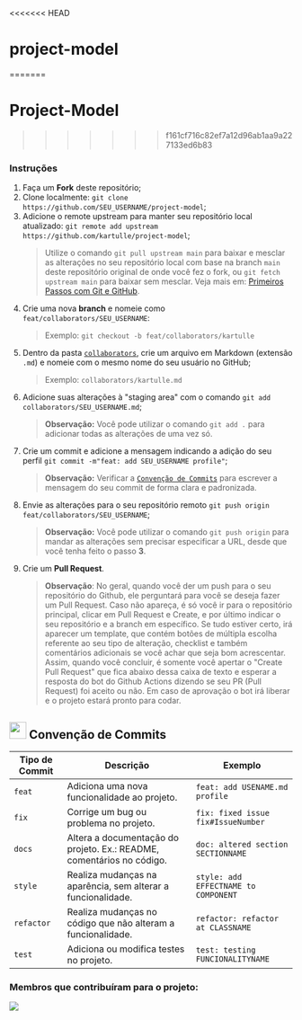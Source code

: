 <<<<<<< HEAD
# project-model
=======
# Project-Model
>>>>>>> f161cf716c82ef7a12d96ab1aa9a227133ed6b83
### Instruções
1. Faça um **Fork** deste repositório;
2. Clone localmente: `git clone https://github.com/SEU_USERNAME/project-model`;
3. Adicione o remote upstream para manter seu repositório local atualizado: `git remote add upstream https://github.com/kartulle/project-model`;
    > Utilize o comando `git pull upstream main` para baixar e mesclar as alterações no seu repositório local com base na branch `main` deste repositório original de onde você fez o fork, ou `git fetch upstream main` para baixar sem mesclar. Veja mais em: [Primeiros Passos com Git e GitHub](https://github.com/elidianaandrade/dio-curso-git-github/blob/main/materiais-de-apoio/03-primeiros-passos-com-git-e-github.md).
4. Crie uma nova **branch** e nomeie como `feat/collaborators/SEU_USERNAME`:
    > Exemplo: `git checkout -b feat/collaborators/kartulle`
5. Dentro da pasta [`collaborators`](https://github.com/kartulle/project-model/tree/main/collaborators), crie um arquivo em Markdown (extensão `.md`) e nomeie com o mesmo nome do seu usuário no GitHub;
    > Exemplo: `collaborators/kartulle.md` <br>
6. Adicione suas alterações à "staging area" com o comando `git add collaborators/SEU_USERNAME.md`;
    > **Observação:** Você pode utilizar o comando `git add .` para adicionar todas as alterações de uma vez só.
7. Crie um commit e adicione a mensagem indicando a adição do seu perfil `git commit -m"feat: add SEU_USERNAME profile"`;
    > **Observação:** Verificar a [`Convenção de Commits`](https://github.com/kkademorais/project-model/blob/main/CONTRIBUTING.md#conven%C3%A7%C3%A3o-de-commits) para escrever a mensagem do seu commit de forma clara e padronizada.
8. Envie as alterações para o seu repositório remoto `git push origin feat/collaborators/SEU_USERNAME`;
    > **Observação:** Você pode utilizar o comando `git push origin` para mandar as alterações sem precisar especificar a URL, desde que você tenha feito o passo **3**. 
9. Crie um **Pull Request**.
    > **Observação**: No geral, quando você der um push para o seu repositório do Github, ele perguntará para você se deseja fazer um Pull Request. Caso não apareça, é só você ir para o repositório principal, clicar em Pull Request e Create, e por último indicar o seu repositório e a branch em específico.
    > Se tudo estiver certo, irá aparecer um template, que contém botões de múltipla escolha referente ao seu tipo de alteração, checklist e também comentários adicionais se você achar que seja bom acrescentar. Assim, quando você concluir, é somente você apertar o "Create Pull Request" que fica abaixo dessa caixa de texto e esperar a resposta do bot do Github Actions dizendo se seu PR (Pull Request) foi aceito ou não.
    > Em caso de aprovação o bot irá liberar e o projeto estará pronto para codar.
    
## <img src="https://user-images.githubusercontent.com/74038190/206662607-d9e7591e-bbf9-42f9-9386-29efc927bc16.gif" width="30px" height="30px"> Convenção de Commits 

| Tipo de Commit | Descrição                                                            | Exemplo
| ---------------|----------------------------------------------------------------------|-----------
| `feat`         | Adiciona uma nova funcionalidade ao projeto.                         | `feat: add USENAME.md profile`
| `fix`          | Corrige um bug ou problema no projeto.                               | `fix: fixed issue fix#IssueNumber`
| `docs`         | Altera a documentação do projeto. Ex.: README, comentários no código.| `doc: altered section SECTIONNAME`
| `style`        | Realiza mudanças na aparência, sem alterar a funcionalidade.         | `style: add EFFECTNAME to COMPONENT`
| `refactor`     | Realiza mudanças no código que não alteram a funcionalidade.         | `refactor: refactor at CLASSNAME`
| `test`         | Adiciona ou modifica testes no projeto.                              | `test: testing FUNCIONALITYNAME`

### Membros que contribuíram para o projeto:
<a href="https://github.com/kartulle/project-model/graphs/contributors">
  <img src="https://contrib.rocks/image?repo=kartulle/project-model"/>
</a>